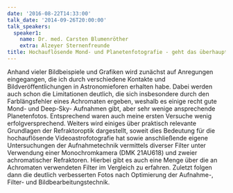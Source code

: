 ```yaml
---
date: '2016-08-22T14:33:00'
talk_date: '2014-09-26T20:00:00'
talk_speakers:
  speaker1:
    name: Dr. med. Carsten Blumenröther
    extra: Alzeyer Sternenfreunde
title: Hochauflösende Mond- und Planetenfotografie - geht das überhaupt?
---
```

Anhand vieler Bildbeispiele und Grafiken wird zunächst auf Anregungen eingegangen, die ich durch verschiedene Kontakte und Bildveröffentlichungen in Astronomieforen erhalten habe. Dabei werden auch schon die Limitationen deutlich, die sich insbesondere durch den Farblängsfehler eines Achromaten ergeben, weshalb es einige recht gute Mond- und Deep-Sky- Aufnahmen gibt, aber sehr wenige ansprechende Planetenfotos. Entsprechend waren auch meine ersten Versuche wenig erfolgversprechend.
Weiters wird einiges über praktisch relevante Grundlagen der Refraktoroptik dargestellt, soweit dies Bedeutung für die hochauflösende Videoastrofotografie hat sowie anschließende eigene Untersuchungen der Aufnahmetechnik vermittels diverser Filter unter Verwendung einer Monochromkamera (DMK 21AU618) und zweier achromatischer Refraktoren. Hierbei gibt es auch eine Menge über die an Achromaten verwendeten Filter im Vergleich zu erfahren.
Zuletzt folgen dann die deutlich verbesserten Fotos nach Optimierung der Aufnahme-, Filter- und Bildbearbeitungstechnik.